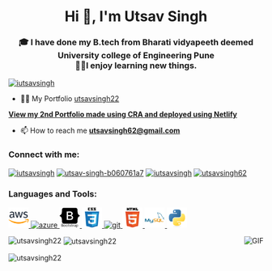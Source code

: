 <h1 align="center">Hi 👋, I'm Utsav Singh</h1>
<h3 align="center">🎓 I have done my B.tech from Bharati vidyapeeth deemed University college of Engineering Pune</br>
  👨‍💻I enjoy learning new things.</h3>



<p align="left"> <a href="https://twitter.com/iutsavsingh" target="blank"><img src="https://img.shields.io/twitter/follow/iutsavsingh?logo=twitter&style=for-the-badge" alt="iutsavsingh" /></a> </p>


- 👨‍💻 My Portfolio [utsavsingh22](https://utsavsingh22.github.io/utsavsingh/)

**[View my 2nd Portfolio made using CRA and deployed using Netlify](https://eager-tesla-7c5546.netlify.app/)**

- 📫 How to reach me **utsavsingh62@gmail.com**

<h3 align="left">Connect with me:</h3>
<p align="left">
<a href="https://twitter.com/iutsavsingh" target="blank"><img align="center" src="https://raw.githubusercontent.com/rahuldkjain/github-profile-readme-generator/master/src/images/icons/Social/twitter.svg" alt="iutsavsingh" height="30" width="40" /></a>
<a href="https://linkedin.com/in/utsav-singh-b060761a7" target="blank"><img align="center" src="https://raw.githubusercontent.com/rahuldkjain/github-profile-readme-generator/master/src/images/icons/Social/linked-in-alt.svg" alt="utsav-singh-b060761a7" height="30" width="40" /></a>
<a href="https://www.youtube.com/@iutsavsingh" target="blank"><img align="center" src="https://raw.githubusercontent.com/rahuldkjain/github-profile-readme-generator/master/src/images/icons/Social/youtube.svg" alt="iutsavsingh" height="30" width="40" /></a>
<a href="https://www.hackerrank.com/utsavsingh62" target="blank"><img align="center" src="https://raw.githubusercontent.com/rahuldkjain/github-profile-readme-generator/master/src/images/icons/Social/hackerrank.svg" alt="utsavsingh62" height="30" width="40" /></a>
</p>




<h3 align="left">Languages and Tools:</h3>
<p align="left"> <a href="https://aws.amazon.com" target="_blank" rel="noreferrer"> <img src="https://raw.githubusercontent.com/devicons/devicon/master/icons/amazonwebservices/amazonwebservices-original-wordmark.svg" alt="aws" width="40" height="40"/> </a> <a href="https://azure.microsoft.com/en-in/" target="_blank" rel="noreferrer"> <img src="https://www.vectorlogo.zone/logos/microsoft_azure/microsoft_azure-icon.svg" alt="azure" width="40" height="40"/> </a> <a href="https://getbootstrap.com" target="_blank" rel="noreferrer"> <img src="https://raw.githubusercontent.com/devicons/devicon/master/icons/bootstrap/bootstrap-plain-wordmark.svg" alt="bootstrap" width="40" height="40"/> </a> <a href="https://www.w3schools.com/css/" target="_blank" rel="noreferrer"> <img src="https://raw.githubusercontent.com/devicons/devicon/master/icons/css3/css3-original-wordmark.svg" alt="css3" width="40" height="40"/> </a> <a href="https://git-scm.com/" target="_blank" rel="noreferrer"> <img src="https://www.vectorlogo.zone/logos/git-scm/git-scm-icon.svg" alt="git" width="40" height="40"/> </a> <a href="https://www.w3.org/html/" target="_blank" rel="noreferrer"> <img src="https://raw.githubusercontent.com/devicons/devicon/master/icons/html5/html5-original-wordmark.svg" alt="html5" width="40" height="40"/> </a> <a href="https://www.mysql.com/" target="_blank" rel="noreferrer"> <img src="https://raw.githubusercontent.com/devicons/devicon/master/icons/mysql/mysql-original-wordmark.svg" alt="mysql" width="40" height="40"/> </a> <a href="https://www.python.org" target="_blank" rel="noreferrer"> <img src="https://raw.githubusercontent.com/devicons/devicon/master/icons/python/python-original.svg" alt="python" width="40" height="40"/> </a> </p>


<img align="right" height="270px" alt="GIF" src="https://i.pinimg.com/originals/e4/26/70/e426702edf874b181aced1e2fa5c6cde.gif" />





<p><img align="left" src="https://github-readme-stats.vercel.app/api/top-langs?username=utsavsingh22&show_icons=true&locale=en&layout=compact" alt="utsavsingh22" /></p>

<p>&nbsp;<img align="center" src="https://github-readme-stats.vercel.app/api?username=utsavsingh22&show_icons=true&locale=en" alt="utsavsingh22" /></p>

<p><img align="center" src="https://github-readme-streak-stats.herokuapp.com/?user=utsavsingh22&" alt="utsavsingh22" /></p>
